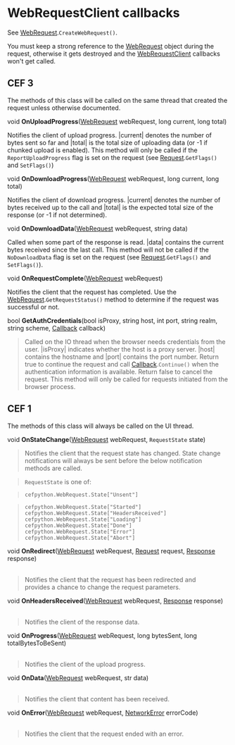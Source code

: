 # WebRequestClient callbacks #

See [WebRequest](WebRequest.md).`CreateWebRequest()`.

You must keep a strong reference to the [WebRequest](WebRequest.md) object
during the request, otherwise it gets destroyed and
the [WebRequestClient](WebRequestClient.md) callbacks won't get called.

## CEF 3 ##

The methods of this class will be called on the same thread that
created the request unless otherwise documented.

void **OnUploadProgress**([WebRequest](WebRequest.md) webRequest, long current, long total)

Notifies the client of upload progress. |current| denotes the number of
bytes sent so far and |total| is the total size of uploading data (or -1 if
chunked upload is enabled). This method will only be called if the
`ReportUploadProgress` flag is set on the request (see [Request](Request.md).`GetFlags()`
and `SetFlags()`)

void **OnDownloadProgress**([WebRequest](WebRequest.md) webRequest, long current, long total)

Notifies the client of download progress. |current| denotes the number of
bytes received up to the call and |total| is the expected total size of the
response (or -1 if not determined).

void **OnDownloadData**([WebRequest](WebRequest.md) webRequest, string data)

Called when some part of the response is read. |data| contains the current
bytes received since the last call. This method will not be called if the
`NoDownloadData` flag is set on the request (see [Request](Request.md).`GetFlags()`
and `SetFlags()`).

void **OnRequestComplete**([WebRequest](WebRequest.md) webRequest)

Notifies the client that the request has completed. Use the
[WebRequest](WebRequest.md).`GetRequestStatus()` method to determine if the request was
successful or not.

bool **GetAuthCredentials**(bool isProxy, string host, int port, string realm, string scheme, [Callback](Callback.md) callback)

> Called on the IO thread when the browser needs credentials from the user.
> |isProxy| indicates whether the host is a proxy server. |host| contains the
> hostname and |port| contains the port number. Return true to continue the
> request and call [Callback](Callback.md).`Continue()` when the authentication
> information is available. Return false to cancel the request. This method
> will only be called for requests initiated from the browser process.

## CEF 1 ##

The methods of this class will always be called on the UI thread.

void **OnStateChange**([WebRequest](WebRequest.md) webRequest, `RequestState` state)

> Notifies the client that the request state has changed. State change
> notifications will always be sent before the below notification methods
> are called.

> `RequestState` is one of:

> `cefpython.WebRequest.State["Unsent"]`<br>
<blockquote><code>cefpython.WebRequest.State["Started"]</code><br>
<code>cefpython.WebRequest.State["HeadersReceived"]</code><br>
<code>cefpython.WebRequest.State["Loading"]</code><br>
<code>cefpython.WebRequest.State["Done"]</code><br>
<code>cefpython.WebRequest.State["Error"]</code><br>
<code>cefpython.WebRequest.State["Abort"]</code><br></blockquote>

void <b>OnRedirect</b>(<a href='WebRequest.md'>WebRequest</a> webRequest, <a href='Request.md'>Request</a> request, <a href='Response.md'>Response</a> response)<br>
<br>
<blockquote>Notifies the client that the request has been redirected and<br>
provides a chance to change the request parameters.</blockquote>

void <b>OnHeadersReceived</b>(<a href='WebRequest.md'>WebRequest</a> webRequest, <a href='Response.md'>Response</a> response)<br>
<br>
<blockquote>Notifies the client of the response data.</blockquote>

void <b>OnProgress</b>(<a href='WebRequest.md'>WebRequest</a> webRequest, long bytesSent, long totalBytesToBeSent)<br>
<br>
<blockquote>Notifies the client of the upload progress.</blockquote>

void <b>OnData</b>(<a href='WebRequest.md'>WebRequest</a> webRequest, str data)<br>
<br>
<blockquote>Notifies the client that content has been received.</blockquote>

void <b>OnError</b>(<a href='WebRequest.md'>WebRequest</a> webRequest, <a href='NetworkError.md'>NetworkError</a> errorCode)<br>
<br>
<blockquote>Notifies the client that the request ended with an error.